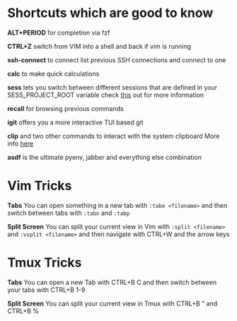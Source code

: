 # Shortcuts which are good to know
**ALT+PERIOD** for completion via fzf

**CTRL+Z** switch from VIM into a shell and back if vim is running

**ssh-connect** to connect list previous SSH connections and connect to one

**calc** to make quick calculations

**sess** lets you switch between different sessions
that are defined in your SESS_PROJECT_ROOT variable
check [this](https://github.com/ChrisPenner/session-sauce#Configuration) out for more information

**recall** for browsing previous commands

**igit** offers you a more interactive TUI based git

**clip** and two other commands to interact with the system clipboard 
More info [here](https://github.com/zpm-zsh/clipboard)

**asdf** is the ultimate pyenv, jabber and everything else combination

# Vim Tricks
**Tabs**
You can open something in a new tab with `:tabe <filename>` and then switch between tabs with `:tabn` and `:tabp`

**Split Screen**
You can split your current view in Vim with `:split <filename>` and `:vsplit <filename>` and then navigate with CTRL+W and the arrow keys

# Tmux Tricks
**Tabs**
You can open a new Tab with CTRL+B C and then switch between your tabs with CTRL+B 1-9

**Split Screen**
You can split your current view in Tmux with CTRL+B " and CTRL+B %

